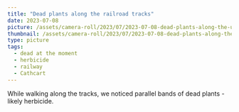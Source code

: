 ```yaml
---
title: "Dead plants along the railroad tracks"
date: 2023-07-08
picture: /assets/camera-roll/2023/07/2023-07-08-dead-plants-along-the-unused-tracks/20230709_005541325_iOS.jpg
thumbnail: /assets/camera-roll/2023/07/2023-07-08-dead-plants-along-the-unused-tracks/20230709_005541325_iOS-thumbnail.jpg
type: picture
tags:
  - dead at the moment
  - herbicide
  - railway
  - Cathcart
---
```

While walking along the tracks, we noticed parallel bands of dead plants - likely herbicide.